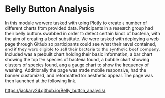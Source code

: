 # Belly Button Analysis

In this module we were tasked with using Plotly to create a number of different charts from provided data. Participants in a research group had their belly buttons swabbed in
order to detect certain kinds of bacteria, with the aim of creating a beef substitute. We were tasked with deploying a web page through Github so participants could see what their
navel contained, and if they were eligible to sell their bacteria to the synthetic beef company. Included was a prebuilt chart holding their basic information, a bar chart showing
the top ten species of bacteria found, a bubble chart showing clusters of species found, ang a gauge chart to show the frequency of washing. Additionally the page was made mobile
responsive, had the banner customized, and reformatted for aesthetic appeal. The page was then launched at the following link.

https://jackary24.github.io/Belly_button_analysis/
